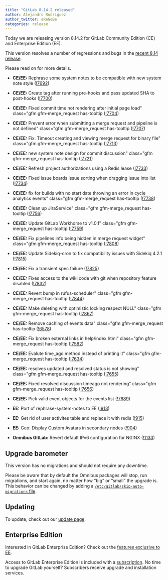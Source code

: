 ```yaml
---
title: "GitLab 8.14.2 released"
author: Alejandro Rodríguez
author_twitter: eReGeBe
categories: release
---
```


Today we are releasing version 8.14.2 for GitLab Community Edition (CE) and
Enterprise Edition (EE).

This version resolves a number of regressions and bugs in the [recent 8.14
release](/2016/11/22/gitlab-8-14-released).

Please read on for more details.

<!-- more -->

- **CE/EE:** Rephrase some system notes to be compatible with new system note style ([!7692])
- **CE/EE:** Create tag after running pre-hooks and pass updated SHA to post-hooks ([!7700])
- **CE/EE:** Fixed commit time not rendering after initial page load" class="gfm gfm-merge_request has-tooltip ([!7704])
- **CE/EE:** Prevent error when submitting a merge request and pipeline is not defined" class="gfm gfm-merge_request has-tooltip ([!7707])
- **CE/EE:** Fix: Timeout creating and viewing merge request for binary file" class="gfm gfm-merge_request has-tooltip ([!7713])
- **CE/EE:** new system note design for commit discussion" class="gfm gfm-merge_request has-tooltip ([!7721])
- **CE/EE:** Refresh project authorizations using a Redis lease ([!7733])
- **CE/EE:** Fixed issue boards issue sorting when dragging issue into list ([!7734])
- **CE/EE:** fix for builds with no start date throwing an error in cycle analytics events" class="gfm gfm-merge_request has-tooltip ([!7738])
- **CE/EE:** Clean up JiraService" class="gfm gfm-merge_request has-tooltip ([!7756])
- **CE/EE:** Update GitLab Workhorse to v1.0.1" class="gfm gfm-merge_request has-tooltip ([!7759])
- **CE/EE:** Fix pipelines info being hidden in merge request widget" class="gfm gfm-merge_request has-tooltip ([!7808])
- **CE/EE:** Update Sidekiq-cron to fix compatibility issues with Sidekiq 4.2.1 ([!7815])
- **CE/EE:** Fix a transient spec failure ([!7825])
- **CE/EE:** Fixes access to the wiki code with git when repository feature disabled ([!7832])
- **CE/EE:** Revert bump in rufus-scheduler" class="gfm gfm-merge_request has-tooltip ([!7844])
- **CE/EE:** Make deleting with optimistic locking respect NULL" class="gfm gfm-merge_request has-tooltip ([!7867])
- **CE/EE:** Remove caching of events data" class="gfm gfm-merge_request has-tooltip ([!6578])
- **CE/EE:** Fix broken external links in help/index.html" class="gfm gfm-merge_request has-tooltip ([!7582])
- **CE/EE:** Evalute time_ago method instead of printing it" class="gfm gfm-merge_request has-tooltip ([!7634])
- **CE/EE:** resolves updated and resolved status is not showing" class="gfm gfm-merge_request has-tooltip ([!7655])
- **CE/EE:** Fixed resolved discussion timeago not rendering" class="gfm gfm-merge_request has-tooltip ([!7656])
- **CE/EE:** Pick valid event objects for the events list ([!7689])


- **EE:** Port of rephrase-system-notes to EE ([!913])
- **EE:** Get rid of user activites table and replace it with redis ([!915])
- **EE:** Geo: Display Custom Avatars in secondary nodes ([!904])


- **Omnibus GitLab:** Revert default IPv6 configuration for NGINX ([!1133])

[!913]: https://gitlab.com/gitlab-org/gitlab-ee/merge_requests/913
[!915]: https://gitlab.com/gitlab-org/gitlab-ee/merge_requests/915
[!904]: https://gitlab.com/gitlab-org/gitlab-ee/merge_requests/904
[!1133]: https://gitlab.com/gitlab-org/omnibus-gitlab/merge_requests/1133
[!7692]: https://gitlab.com/gitlab-org/gitlab-ce/merge_requests/7692
[!7700]: https://gitlab.com/gitlab-org/gitlab-ce/merge_requests/7700
[!7704]: https://gitlab.com/gitlab-org/gitlab-ce/merge_requests/7704
[!7707]: https://gitlab.com/gitlab-org/gitlab-ce/merge_requests/7707
[!7713]: https://gitlab.com/gitlab-org/gitlab-ce/merge_requests/7713
[!7721]: https://gitlab.com/gitlab-org/gitlab-ce/merge_requests/7721
[!7733]: https://gitlab.com/gitlab-org/gitlab-ce/merge_requests/7733
[!7734]: https://gitlab.com/gitlab-org/gitlab-ce/merge_requests/7734
[!7738]: https://gitlab.com/gitlab-org/gitlab-ce/merge_requests/7738
[!7756]: https://gitlab.com/gitlab-org/gitlab-ce/merge_requests/7756
[!7759]: https://gitlab.com/gitlab-org/gitlab-ce/merge_requests/7759
[!7808]: https://gitlab.com/gitlab-org/gitlab-ce/merge_requests/7808
[!7815]: https://gitlab.com/gitlab-org/gitlab-ce/merge_requests/7815
[!7825]: https://gitlab.com/gitlab-org/gitlab-ce/merge_requests/7825
[!7832]: https://gitlab.com/gitlab-org/gitlab-ce/merge_requests/7832
[!7844]: https://gitlab.com/gitlab-org/gitlab-ce/merge_requests/7844
[!7867]: https://gitlab.com/gitlab-org/gitlab-ce/merge_requests/7867
[!6578]: https://gitlab.com/gitlab-org/gitlab-ce/merge_requests/6578
[!7582]: https://gitlab.com/gitlab-org/gitlab-ce/merge_requests/7582
[!7634]: https://gitlab.com/gitlab-org/gitlab-ce/merge_requests/7634
[!7655]: https://gitlab.com/gitlab-org/gitlab-ce/merge_requests/7655
[!7656]: https://gitlab.com/gitlab-org/gitlab-ce/merge_requests/7656
[!7689]: https://gitlab.com/gitlab-org/gitlab-ce/merge_requests/7689

## Upgrade barometer

This version has no migrations and should not require any downtime.

Please be aware that by default the Omnibus packages will stop, run migrations,
and start again, no matter how “big” or “small” the upgrade is. This behavior
can be changed by adding a [`/etc/gitlab/skip-auto-migrations`
file](http://doc.gitlab.com/omnibus/update/README.html).

## Updating

To update, check out our [update page](https://about.gitlab.com/update/).

## Enterprise Edition

Interested in GitLab Enterprise Edition? Check out the [features exclusive to
EE](https://about.gitlab.com/features/#enterprise).

Access to GitLab Enterprise Edition is included with a [subscription](https://about.gitlab.com/pricing/).
No time to upgrade GitLab yourself? Subscribers receive upgrade and installation
services.
